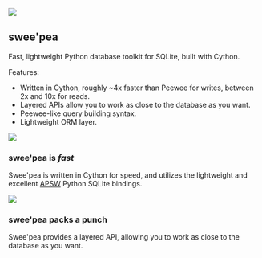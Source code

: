 ![](http://media.charlesleifer.com/blog/photos/sweepea-logo-final.png)

## swee'pea

Fast, lightweight Python database toolkit for SQLite, built with Cython.

Features:

* Written in Cython, roughly ~4x faster than Peewee for writes, between 2x and 10x for reads.
* Layered APIs allow you to work as close to the database as you want.
* Peewee-like query building syntax.
* Lightweight ORM layer.


![](http://media.charlesleifer.com/blog/photos/sweepea-fast.png)

### swee'pea is *fast*

Swee'pea is written in Cython for speed, and utilizes the lightweight and excellent [APSW](https://rogerbinns.github.io/apsw/) Python SQLite bindings.


![](http://media.charlesleifer.com/blog/photos/sweepea-kicks-ass.png)

### swee'pea packs a punch

Swee'pea provides a layered API, allowing you to work as close to the database as you want.
